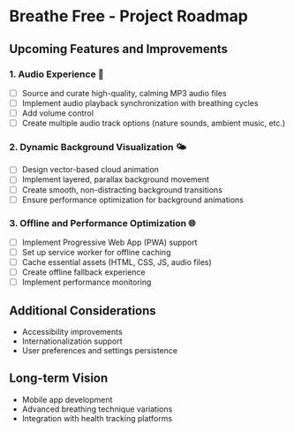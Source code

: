 # Breathe Free - Project Roadmap

## Upcoming Features and Improvements

### 1. Audio Experience 🎵
- [ ] Source and curate high-quality, calming MP3 audio files
- [ ] Implement audio playback synchronization with breathing cycles
- [ ] Add volume control
- [ ] Create multiple audio track options (nature sounds, ambient music, etc.)

### 2. Dynamic Background Visualization 🌤️
- [ ] Design vector-based cloud animation
- [ ] Implement layered, parallax background movement
- [ ] Create smooth, non-distracting background transitions
- [ ] Ensure performance optimization for background animations

### 3. Offline and Performance Optimization 🌐
- [ ] Implement Progressive Web App (PWA) support
- [ ] Set up service worker for offline caching
- [ ] Cache essential assets (HTML, CSS, JS, audio files)
- [ ] Create offline fallback experience
- [ ] Implement performance monitoring

## Additional Considerations
- Accessibility improvements
- Internationalization support
- User preferences and settings persistence

## Long-term Vision
- Mobile app development
- Advanced breathing technique variations
- Integration with health tracking platforms